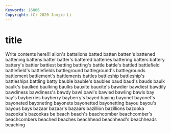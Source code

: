 ```yaml
---
Keywords: 16806
Copyright: (C) 2020 Junjie Li
---
```


# title

Write contents here!!!
alion's 
battalions 
batted 
batten 
batten's 
battened 
battening 
battens
batter 
batter's 
battered 
batteries 
battering 
batters 
battery 
battery's 
battier 
battiest
batting 
batting's 
battle 
battle's 
battled 
battlefield 
battlefield's 
battlefields 
battleground 
battleground's
battlegrounds 
battlement 
battlement's 
battlements 
battles 
battleship 
battleship's 
battleships 
battling 
batty
bauble 
bauble's 
baubles 
baud 
baud's 
bauds 
baulk 
baulk's 
baulked 
baulking
baulks 
bauxite 
bauxite's 
bawdier 
bawdiest 
bawdily 
bawdiness 
bawdiness's 
bawdy 
bawl
bawl's 
bawled 
bawling 
bawls 
bay 
bay's 
bayberries 
bayberry 
bayberry's 
bayed
baying 
bayonet 
bayonet's 
bayoneted 
bayoneting 
bayonets 
bayonetted 
bayonetting 
bayou 
bayou's
bayous 
bays 
bazaar 
bazaar's 
bazaars 
bazillion 
bazillions 
bazooka 
bazooka's 
bazookas
be 
beach 
beach's 
beachcomber 
beachcomber's 
beachcombers 
beached 
beaches 
beachhead 
beachhead's
beachheads 
beaching 
